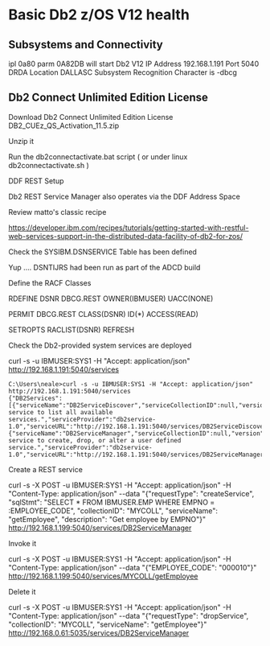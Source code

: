 # Basic Db2 z/OS V12 health

## Subsystems and Connectivity

ipl 0a80 parm 0A82DB
will start Db2 V12
IP Address 192.168.1.191
Port 5040
DRDA Location DALLASC
Subsystem Recognition Character is -dbcg


## Db2 Connect Unlimited Edition License

Download Db2 Connect Unlimited Edition License
DB2_CUEz_QS_Activation_11.5.zip

Unzip it

Run the db2connectactivate.bat script ( or under linux db2connectactivate.sh )

DDF REST Setup


Db2 REST Service Manager also operates via the DDF Address Space


Review matto's classic recipe

 https://developer.ibm.com/recipes/tutorials/getting-started-with-restful-web-services-support-in-the-distributed-data-facility-of-db2-for-zos/
 

Check the SYSIBM.DSNSERVICE Table has been defined

 
Yup …. 
DSNTIJRS had been run as part of the ADCD build
 

Define the RACF Classes

 
RDEFINE DSNR DBCG.REST OWNER(IBMUSER) UACC(NONE)
 
PERMIT DBCG.REST CLASS(DSNR) ID(*) ACCESS(READ)
 
SETROPTS RACLIST(DSNR) REFRESH
 
Check the Db2-provided system services are deployed
 
curl -s -u IBMUSER:SYS1 -H "Accept: application/json" http://192.168.1.191:5040/services

```
C:\Users\neale>curl -s -u IBMUSER:SYS1 -H "Accept: application/json" http://192.168.1.191:5040/services
{"DB2Services":[{"serviceName":"DB2ServiceDiscover","serviceCollectionID":null,"version":null,"isDefaultVersion":true,"serviceStatus":"started","serviceDescription":"DB2 service to list all available services.","serviceProvider":"db2service-1.0","serviceURL":"http://192.168.1.191:5040/services/DB2ServiceDiscover"},{"serviceName":"DB2ServiceManager","serviceCollectionID":null,"version":null,"isDefaultVersion":true,"serviceStatus":"started","serviceDescription":"DB2 service to create, drop, or alter a user defined service.","serviceProvider":"db2service-1.0","serviceURL":"http://192.168.1.191:5040/services/DB2ServiceManager"}]}
```

Create a REST service

 
curl -s -X POST -u IBMUSER:SYS1 -H "Accept: application/json" -H "Content-Type: application/json" --data "{\"requestType\": \"createService\", \"sqlStmt\": \"SELECT * FROM IBMUSER.EMP WHERE EMPNO = :EMPLOYEE_CODE\", \"collectionID\": \"MYCOLL\", \"serviceName\": \"getEmployee\", \"description\": \"Get employee by EMPNO\"}" http://192.168.1.199:5040/services/DB2ServiceManager
 
 

Invoke it

 
curl -s -X POST -u IBMUSER:SYS1 -H "Accept: application/json" -H "Content-Type: application/json" --data "{\"EMPLOYEE_CODE\": \"000010\"}" http://192.168.1.199:5040/services/MYCOLL/getEmployee
 

Delete it

 
curl -s -X POST -u IBMUSER:SYS1 -H "Accept: application/json" -H "Content-Type: application/json" --data "{\"requestType\": \"dropService\", \"collectionID\": \"MYCOLL\", \"serviceName\": \"getEmployee\"}" <a href="http://192.168.1.199:5040/services/DB2ServiceManager">http://192.168.0.61:5035/services/DB2ServiceManager</a>
 


